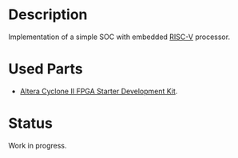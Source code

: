 # Description

Implementation of a simple SOC with embedded [RISC-V](https://github.com/ucb-bar/vscale) processor.

# Used Parts
- [Altera Cyclone II FPGA Starter Development Kit](http://www.terasic.com.tw/cgi-bin/page/archive.pl?Language=English&CategoryNo=53&No=83).

# Status
Work in progress.
